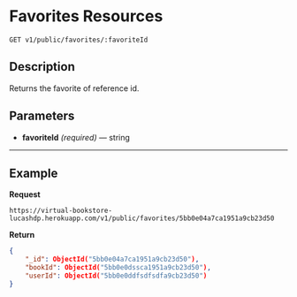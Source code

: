 # Favorites Resources

    GET v1/public/favorites/:favoriteId

## Description
Returns the favorite of reference id.

## Parameters

- **favoriteId** _(required)_ — string

***

## Example
**Request**

    https://virtual-bookstore-lucashdp.herokuapp.com/v1/public/favorites/5bb0e04a7ca1951a9cb23d50

**Return**
``` json
{
    "_id": ObjectId("5bb0e04a7ca1951a9cb23d50"),
    "bookId": ObjectId("5bb0e0dssca1951a9cb23d50"),
    "userId": ObjectId("5bb0e0ddfsdfsdfa9cb23d50")
}
```